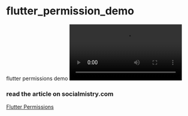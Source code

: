 # flutter_permission_demo

flutter permissions demo
![Demovideo](video/video.webm)
### read the article on socialmistry.com
[Flutter Permissions](https://socialmistry.com/flutter-permissions/)